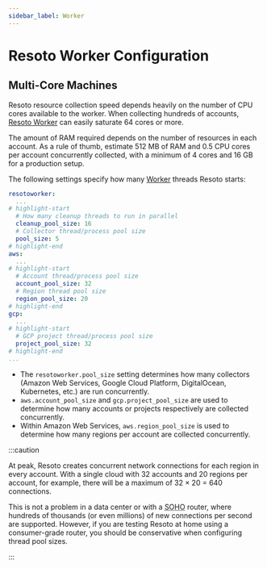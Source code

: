 ```yaml
---
sidebar_label: Worker
---
```


# Resoto Worker Configuration

## Multi-Core Machines

Resoto resource collection speed depends heavily on the number of CPU cores available to the worker. When collecting hundreds of accounts, [Resoto Worker](../../concepts/components/worker.md) can easily saturate 64 cores or more.

The amount of RAM required depends on the number of resources in each account. As a rule of thumb, estimate 512 MB of RAM and 0.5 CPU cores per account concurrently collected, with a minimum of 4 cores and 16 GB for a production setup.

The following settings specify how many [Worker](../../concepts/components/worker.md) threads Resoto starts:

```yaml
resotoworker:
  ...
# highlight-start
  # How many cleanup threads to run in parallel
  cleanup_pool_size: 16
  # Collector thread/process pool size
  pool_size: 5
# highlight-end
aws:
  ...
# highlight-start
  # Account thread/process pool size
  account_pool_size: 32
  # Region thread pool size
  region_pool_size: 20
# highlight-end
gcp:
  ...
# highlight-start
  # GCP project thread/process pool size
  project_pool_size: 32
# highlight-end
...
```

- The `resotoworker.pool_size` setting determines how many collectors (Amazon Web Services, Google Cloud Platform, DigitalOcean, Kubernetes, etc.) are run concurrently.
- `aws.account_pool_size` and `gcp.project_pool_size` are used to determine how many accounts or projects respectively are collected concurrently.
- Within Amazon Web Services, `aws.region_pool_size` is used to determine how many regions per account are collected concurrently.

:::caution

At peak, Resoto creates concurrent network connections for each region in every account. With a single cloud with 32 accounts and 20 regions per account, for example, there will be a maximum of 32 × 20 = 640 connections.

This is not a problem in a data center or with a <abbr title="small office / home office">SOHO</abbr> router, where hundreds of thousands (or even millions) of new connections per second are supported. However, if you are testing Resoto at home using a consumer-grade router, you should be conservative when configuring thread pool sizes.

:::
